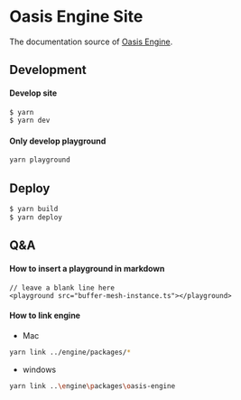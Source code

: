 # Oasis Engine Site

The documentation source of [Oasis Engine](https://github.com/oasis-engine/engine).

## Development
#### Develop site

```bash
$ yarn
$ yarn dev
```
#### Only develop playground
```bash
yarn playground
```
## Deploy
```bash
$ yarn build
$ yarn deploy
```

## Q&A
#### How to insert a playground in markdown
```
// leave a blank line here
<playground src="buffer-mesh-instance.ts"></playground>
```
#### How to link engine
* Mac
```bash
yarn link ../engine/packages/*
```
* windows
```bash
yarn link ..\engine\packages\oasis-engine
```